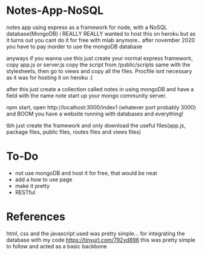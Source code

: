 # Notes-App-NoSQL
notes app using express as a framework for node, with a NoSQL database(MongoDB)
i REALLY REALLY wanted to host this on heroku but as it turns out you cant do it for free with mlab anymore..
after november 2020 you have to pay inorder to use the mongoDB database

anyways if you wanna use this just create your normal express framework, copy app.js or server.js
copy the script from /public/scripts same with the stylesheets, then go to views and copy all the files.
Procfile isnt necessary as it was for hosting it on heroku :(

after this just create a collection called notes in using mongoDB and have a field with the name note
start up your mongo community server.

npm start, open http://localhost:3000/index1 (whatever port probably 3000)
and BOOM you have a website running with databases and everything!

tbh just create the framework and only download the useful files(app.js, package files, public files, routes files and views files)

# To-Do
<ul>
  <li>not use mongoDB and host it for free, that would be neat</li>
  <li>add a how to use page</li>
  <li>make it pretty</li>
  <li>RESTful</li>
</ul>

# References

html, css and the javascript used was pretty simple...
for integrating the database with my code https://tinyurl.com/792yd896
this was pretty simple to follow and acted as a basic backbone
